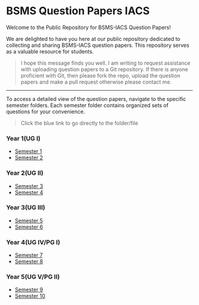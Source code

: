 # BSMS Question Papers IACS
Welcome to the Public Repository for BSMS-IACS Question Papers!

We are delighted to have you here at our public repository dedicated to collecting and sharing BSMS-IACS question papers. This repository serves as a valuable resource for students.

> I hope this message finds you well. I am writing to request assistance with uploading question papers to a Git repository. If there is anyone proficient with Git, then please fork the repo, upload the question papers and make a pull request otherwise please contact me. 

---
To access a detailed view of the question papers, navigate to the specific semester folders. Each semester folder contains organized sets of questions for your convenience.

> Click the blue link to go directly to the folder/file

### Year 1(UG I)
- [Semester 1](Sem1)
- [Semester 2](Sem2)

### Year 2(UG II)
- [Semester 3](Sem3)
- [Semester 4](Sem4)

### Year 3(UG III)
- [Semester 5](sem5)
- [Semester 6](sem6)

### Year 4(UG IV/PG I)
- [Semester 7](sem7)
- [Semester 8](sem8)

### Year 5(UG V/PG II)
- [Semester 9](sem9)
- [Semester 10](sem10)
